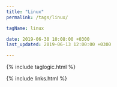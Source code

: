 ```yaml
---
title: "Linux"
permalink: /tags/linux/

tagName: linux

date: 2019-06-30 10:08:00 +0300
last_updated: 2019-06-13 12:00:00 +0300

---
```


{% include taglogic.html %}

{% include links.html %}
